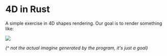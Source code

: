 # 4D in Rust

A simple exercise in 4D shapes rendering. Our goal is to render something like:

![](https://upload.wikimedia.org/wikipedia/commons/d/d7/8-cell.gif)

*(^ not the actual imagine generated by the program, it's just a goal)*
